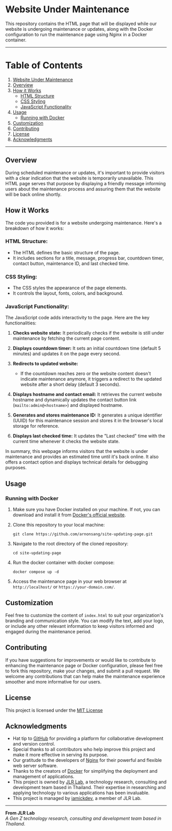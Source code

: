 
# Website Under Maintenance

This repository contains the HTML page that will be displayed while our website is undergoing maintenance or updates, along with the Docker configuration to run the maintenance page using Nginx in a Docker container.

---

# Table of Contents
1. [Website Under Maintenance](#website-under-maintenance)
2. [Overview](#overview)
3. [How it Works](#how-it-works)
    - [HTML Structure](#html-structure)
    - [CSS Styling](#css-styling)
    - [JavaScript Functionality](#javascript-functionality)
4. [Usage](#usage)
    - [Running with Docker](#running-with-docker)
5. [Customization](#customization)
6. [Contributing](#contributing)
7. [License](#license)
8. [Acknowledgments](#acknowledgments)

---

## Overview

During scheduled maintenance or updates, it's important to provide visitors with a clear indication that the website is temporarily unavailable. This HTML page serves that purpose by displaying a friendly message informing users about the maintenance process and assuring them that the website will be back online shortly.

## How it Works
The code you provided is for a website undergoing maintenance. Here's a breakdown of how it works:

### HTML Structure:

- The HTML defines the basic structure of the page.
- It includes sections for a title, message, progress bar, countdown timer, contact button, maintenance ID, and last checked time.

### CSS Styling:

- The CSS styles the appearance of the page elements.
- It controls the layout, fonts, colors, and background.

### JavaScript Functionality:

The JavaScript code adds interactivity to the page. Here are the key functionalities:

1. **Checks website state:** It periodically checks if the website is still under maintenance by fetching the current page content.
   
2. **Displays countdown timer:** It sets an initial countdown time (default 5 minutes) and updates it on the page every second.
   
3. **Redirects to updated website:**
   - If the countdown reaches zero or the website content doesn't indicate maintenance anymore, it triggers a redirect to the updated website after a short delay (default 3 seconds).
   
4. **Displays hostname and contact email:** It retrieves the current website hostname and dynamically updates the contact button link (`mailto:admin@<hostname>`) and displayed hostname.
   
5. **Generates and stores maintenance ID:** It generates a unique identifier (UUID) for this maintenance session and stores it in the browser's local storage for reference.
   
6. **Displays last checked time:** It updates the "Last checked" time with the current time whenever it checks the website state.

In summary, this webpage informs visitors that the website is under maintenance and provides an estimated time until it's back online. It also offers a contact option and displays technical details for debugging purposes.

## Usage

### Running with Docker

1. Make sure you have Docker installed on your machine. If not, you can download and install it from [Docker's official website](https://www.docker.com/get-started).

2. Clone this repository to your local machine:
    ```
    git clone https://github.com/arnonsang/site-updating-page.git
    ```

3. Navigate to the root directory of the cloned repository:
    ```
    cd site-updating-page
    ```

4. Run the docker container with docker compose:
    ```
    docker compose up -d
    ```

5. Access the maintenance page in your web browser at `http://localhost/` or `https://your-domain.com/`.

## Customization

Feel free to customize the content of `index.html` to suit your organization's branding and communication style. You can modify the text, add your logo, or include any other relevant information to keep visitors informed and engaged during the maintenance period.

## Contributing

If you have suggestions for improvements or would like to contribute to enhancing the maintenance page or Docker configuration, please feel free to fork this repository, make your changes, and submit a pull request. We welcome any contributions that can help make the maintenance experience smoother and more informative for our users.

## License

This project is licensed under the [MIT License](LICENSE)

## Acknowledgments

- Hat tip to [GitHub](https://github.com) for providing a platform for collaborative development and version control.
- Special thanks to all contributors who help improve this project and make it more effective in serving its purpose.
- Our gratitude to the developers of [Nginx](https://www.nginx.com) for their powerful and flexible web server software.
- Thanks to the creators of [Docker](https://www.docker.com) for simplifying the deployment and management of applications.
- This project is owned by [JLR Lab](), a technology research, consulting and development team based in Thailand. Their expertise in researching and applying technology to various applications has been invaluable.
- This project is managed by [iamickdev](https://www.iamickdev.com), a member of JLR Lab.

---

**From JLR Lab**  
*A Gen Z technology research, consulting and development team based in Thailand.*
